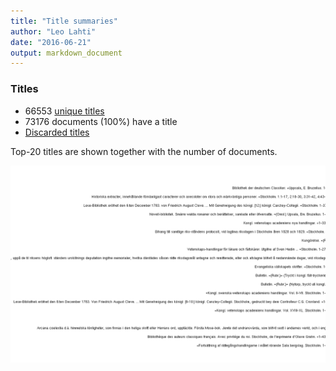```yaml
---
title: "Title summaries"
author: "Leo Lahti"
date: "2016-06-21"
output: markdown_document
---
```



### Titles

 * 66553 [unique titles](output.tables/title_accepted.csv)
 * 73176 documents (100%) have a title
 * [Discarded titles](output.tables/title_discarded.csv)

Top-20 titles are shown together with the number of documents.

![plot of chunk summarytitle](figure/summarytitle-1.png)

